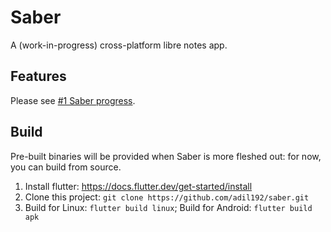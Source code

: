 # Saber

A (work-in-progress) cross-platform libre notes app.


## Features

Please see [#1 Saber progress](https://github.com/adil192/saber/discussions/1).


## Build

Pre-built binaries will be provided when Saber is more fleshed out: for now, you can build from source.

1. Install flutter: https://docs.flutter.dev/get-started/install
2. Clone this project: `git clone https://github.com/adil192/saber.git`
3. Build for Linux: `flutter build linux`; Build for Android: `flutter build apk`
